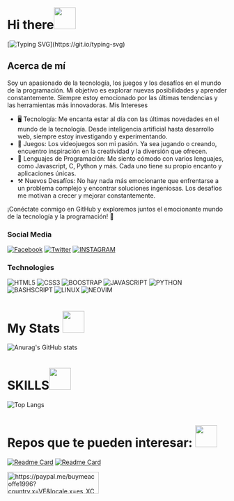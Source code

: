 <h1>Hi there<img src="https://media.giphy.com/media/3ohhwExYXg3q8oC26Q/giphy.gif" width=50></img></h1>

[![Typing SVG](https://readme-typing-svg.demolab.com?font=Fira+Code&size=90&pause=1000&color=77F724&random=false&width=1900&height=520&lines=Hello+again%2C+I'm++Isaac++front-end;and+I+like+the+world+of+programming;Without+further+ado+let's+begin...)](https://git.io/typing-svg)

## Acerca de mí

Soy un apasionado de la tecnología, los juegos y los desafíos en el mundo de la programación. Mi objetivo es explorar nuevas posibilidades y aprender constantemente. Siempre estoy emocionado por las últimas tendencias y las herramientas más innovadoras.
Mis Intereses

* :desktop_computer: Tecnología: Me encanta estar al día con las últimas novedades en el mundo de la tecnología. Desde inteligencia artificial hasta desarrollo web, siempre estoy investigando y experimentando.
* 👾 Juegos: Los videojuegos son mi pasión. Ya sea jugando o creando, encuentro inspiración en la creatividad y la diversión que ofrecen.
* 🧠 Lenguajes de Programación: Me siento cómodo con varios lenguajes, como Javascript, C, Python y más. Cada uno tiene su propio encanto y aplicaciones únicas.
* ⚒️ Nuevos Desafíos: No hay nada más emocionante que enfrentarse a un problema complejo y encontrar soluciones ingeniosas. Los desafíos me motivan a crecer y mejorar constantemente.
   
¡Conéctate conmigo en GitHub y exploremos juntos el emocionante mundo de la tecnología y la programación! 🚀

### Social Media
[![Facebook](https://img.shields.io/badge/facebook---?style=for-the-badge&logo=facebook&logoColor=white&color=blue)](htts://facebook.com/https://www.facebook.com/isaac.maldonado.921/)
[![Twitter](https://img.shields.io/badge/%40isaacmaldonad21---?style=for-the-badge&logo=x&logoColor=white&color=black)](httts://twitter.com/isaacamaldonad21)
[![INSTAGRAM](https://img.shields.io/badge/INSTAGRAM---?style=for-the-badge&logo=instagram&logoColor=white&color=%2389264c)](https://instagram.com/)



### Technologies 
![HTML5](https://img.shields.io/badge/html5---?style=for-the-badge&logo=html5&logoColor=white&color=orange) 
![CSS3](https://img.shields.io/badge/CSS3---?style=for-the-badge&logo=css3&logoColor=white&color=%20%232a0ecc%20)
![BOOSTRAP  ](https://img.shields.io/badge/BOOTSTRAP---?style=for-the-badge&logo=bootstrap&logoColor=white&color=%237a10f7)
![JAVASCRIPT](https://img.shields.io/badge/javascprit-black?style=for-the-badge&logo=javascript&logoColor=yellow)
![PYTHON](https://img.shields.io/badge/PYTHON---?style=for-the-badge&logo=python&logoColor=yellow&color=%20%23054b82)
![BASHSCRIPT](https://img.shields.io/badge/bashscript---?style=for-the-badge&logo=gnu%20bash&logoColor=white&color=black)
![LINUX](https://img.shields.io/badge/LINUX---?style=for-the-badge&logo=gnu&logoColor=white&color=gray)
![NEOVIM](https://img.shields.io/badge/NEOVIM---?style=for-the-badge&logo=neovim&logoColor=white&color=%20%23298926)

<h1>My Stats <img src="https://media.giphy.com/media/3o7btLYqcZhUb2GP16/giphy.gif" width=50></img></h1>

![Anurag's GitHub stats](https://github-readme-stats.vercel.app/api?username=isaac1965&show_icons=true&theme=dark) 


<h1>SKILLS<img src="https://media.giphy.com/media/l46CBW3gBjDxj2Skg/giphy.gif"  width=50></img></h1>


![Top Langs](https://github-readme-stats.vercel.app/api/top-langs/?username=isaac1965&hide_progress=true&theme=dark)

<h1>Repos que te pueden interesar: <img src="https://media.giphy.com/media/xUA7bcJspBQvTfOne0/giphy.gif" width=50></img></h1>



[![Readme Card](https://github-readme-stats.vercel.app/api/pin/?username=isaac1965&repo=vim-improved&theme=dark)](https://github.com/isaac1965/vim-improved) [![Readme Card](https://github-readme-stats.vercel.app/api/pin/?username=isaac1965&repo=Neovim&theme=dark)](https://github.com/isaac1965/Neovim)


<p><a href="https://www.buymeacoffee.com/https://paypal.me/buymeacoffe1996?country.x=VE&locale.x=es_XC"> <img align="left" src="https://cdn.buymeacoffee.com/buttons/v2/default-yellow.png" height="50" width="210" alt="https://paypal.me/buymeacoffe1996?country.x=VE&locale.x=es_XC" /></a></p><br><br>
